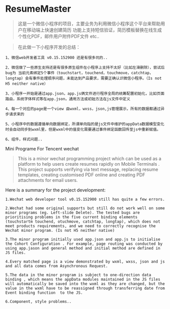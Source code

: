 # ResumeMaster   

> 这是一个微信小程序的项目，主要业务为利用微信小程序这个平台来帮助用户在移动端上快速创建简历
> 功能上支持短信验证，简历模板替换在线生成个性化PDF，邮件用户附件PDF文件 etc..

> 在此做一下小程序开发的总结：

    1、微信web开发者工具 v0.15.152900 还是有很多坑的..

    2、微信做了一些原生支持还是有很多原生组件在小程序上支持不太好（比如左滑删除），尝试后bug为 当前元素绑定5个事件（touchstart，touchend，touchmove，catchtap，longtap）会有事件处理顺序问题，未能达到产品要求，需要正确认识微信小程序。（Is not H5 neither native）

    3、小程序一开始是通过app.json，app.js俩文件进行程序全局的统筹配置初始化，比如页面路由，系统字体样式等在app.json，通用方法或初始方法在js文件中定义

    4、每一个对应的page是一个view 由wxml，wxss，json,js管理展示，所有的数据都通过异步请求来的

    5、小程序中的数据遵循单向数据绑定，所谓单向指的是js文件中维护的appData数据模型变化时会自动同步到wxml里，但是wxml中的值变化需要通过事件绑定函数回传至js中重新赋值。

    6、组件，样式问题..

Mini Programe For Tencent wechat
> This is a minor wechat programming project which can be used as a platform to help users create resumes rapidly on Mobile Terminals .
> This project supports verifying via text message, replacing resume templates, creating customised PDF online and creating PDF attachments for email users.

Here is a summary for the project development:

    1.Wechat web developer tool v0.15.152900 still has quite a few errors.

    2.Wechat had some original supports but still do not work well on some minor programs (eg. Left-slide Delete). The tested bugs are prioritising problems in the five current binding elements (touchstartm touchend, otuchmove, catchtap, longtap), which does not meet products requirements, and we need to correctly recognise the Wechat minor program. (Is not H5 neither native)

    3.The minor program initially used app.json and app.js to initialise the Cohort Configuration . For example, page routing was conducted by using app.jason and general method and initial method are defined in JS files.

    4.Every matched page is a view demonstrated by wxml, wxss, json and js and all data comes from Asynchronous Request.

    5.The data in the minor program is subject to one-direction data binding , which means the appData modules maintained in the JS files will automatically be saved into the wxml as they are changed, but the value in the wxml have to be reassigned through transferring date from Event binding function  to the JS.

    6.Component, style problems..
